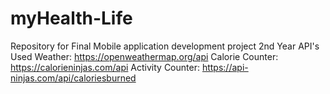 # myHealth-Life
Repository for Final Mobile application development project 2nd Year
API's Used 
Weather: https://openweathermap.org/api
Calorie Counter: https://calorieninjas.com/api
Activity Counter: https://api-ninjas.com/api/caloriesburned
